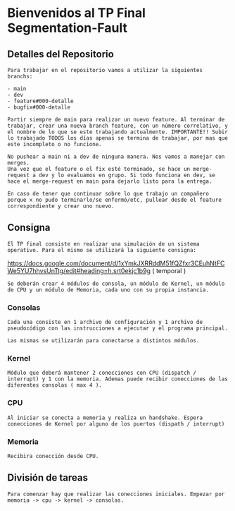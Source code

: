 # Bienvenidos al TP Final Segmentation-Fault

## Detalles del Repositorio

    Para trabajar en el repositorio vamos a utilizar la siguientes branchs:

    - main
    - dev
    - feature#000-detalle
    - bugfix#000-detalle

    Partir siempre de main para realizar un nuevo feature. Al terminar de trabajar, crear una nueva branch feature, con un número correlativo, y el nombre de lo que se este trabajando actualmente. IMPORTANTE!! Subir lo trabajado TODOS los días apenas se termina de trabajar, por mas que este incompleto o no funcione.

    No pushear a main ni a dev de ninguna manera. Nos vamos a manejar con merges.
    Una vez que el feature o el fix esté terminado, se hace un merge-request a dev y lo evaluamos en grupo. Si todo funciona en dev, se hace el merge-request en main para dejarlo listo para la entrega.

    En caso de tener que continuar sobre lo que trabajo un compañero porque x no pudo terminarlo/se enfermó/etc, pullear desde el feature correspondiente y crear uno nuevo.

## Consigna

    El TP final consiste en realizar una simulación de un sistema operativo. Para el mismo se utilizará la siguiente consigna:

https://docs.google.com/document/d/1xYmkJXRRddM51fQZfxr3CEuhNtFCWe5YU7hhvsUnTtg/edit#heading=h.srt0ekjc1b9g ( temporal )

    Se deberán crear 4 módulos de consola, un módulo de Kernel, un módulo de CPU y un módulo de Memoria, cada uno con su propia instancia.

### Consolas

    Cada una consiste en 1 archivo de configuración y 1 archivo de pseudocódigo con las instrucciones a ejecutar y el programa principal.

    Las mismas se utilizarán para conectarse a distintos módulos.

### Kernel

    Módulo que deberá mantener 2 conecciones con CPU (dispatch / interrupt) y 1 con la memoria. Ademas puede recibir conecciones de las diferentes consolas ( max 4 ).

### CPU

    Al iniciar se conecta a memoria y realiza un handshake. Espera conecciones de Kernel por alguno de los puertos (dispath / interrupt)

### Memoria

    Recibira conección desde CPU.

## División de tareas

    Para comenzar hay que realizar las conecciones iniciales. Empezar por memoria -> cpu -> kernel -> consolas.
